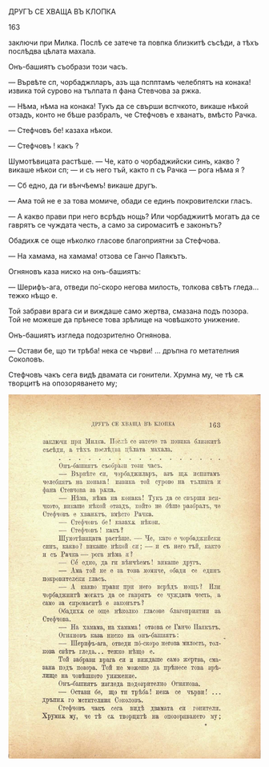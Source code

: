 ﻿ДРУГЪ СЕ ХВАЩА ВЪ КЛОПКА

163

заключи при Милка. Послѣ се затече та повпка близкитѣ съсѣди, а тѣхъ послѣдва цѣлата махала.

Онъ-башиятъ съобрази този часъ.

— Вървѣте сп, чорбаджпларъ, азъ ща пспптамъ челебпятъ на конака! извика той сурово на тълпата п фана Стевчова за ржка.

— Нѣма, нѣма на конака! Тукъ да се свърши вспчкото, викаше нѣкой отзадъ, конто не бѣше разбралъ, че Стефчовъ е хванатъ, вмѣсто Рачка.

— Стефчовъ бе! казаха нѣкои.

— Стефчовъ ! какъ ?

Шумотѣвицата растѣше. — Че, като о чорбаджийски синъ, какво ? викаше нѣкои сп; — и съ него тъй, както п съ Рачка — рога нѣма я ?

— Сб едно, да ги вѣнчѣемъ! викаше другъ.

— Ама той не е за това момиче, обади се единъ покровителски гласъ.

— А какво прави при него всрѣдъ нощь? Или чорбаджиитѣ могатъ да се гаврятъ се чуждата честь, а само за сиромаситѣ е законътъ?

Обадихѫ се още нѣколко гласове благоприятни за Стефчова.

— На хамама, на хамама! отзова се Ганчо Паякътъ.

Огняновъ каза ниско на онъ-башиятъ:

— Шерифъ-ага, отведи по́-скоро негова милость, толкова свѣтъ гледа... тежко нѣщо е.

Той забрави врага си и виждаше само жертва, смазана подъ позора. Той не можеше да прѣнесе това зрѣлище на човѣшкото унижение.

Онъ-башиятъ изгледа подозрително Огнянова.

— Остави бе, що ти трѣба! нека се чърви! ... дръпна го метателния Соколовъ.

Стефчовъ чакъ сега видѣ двамата си гонители. Хрумна му, че тѣ сѫ творцитѣ на опозоряването му;

![original](images/184.jpg)

